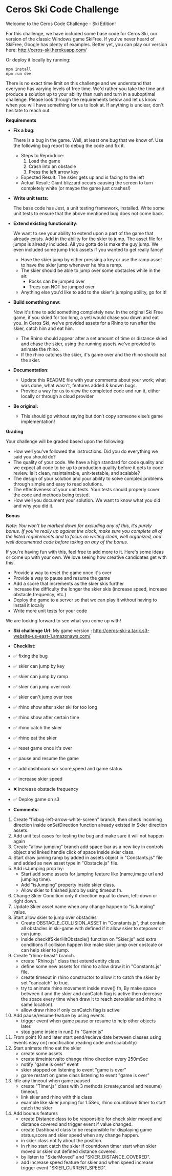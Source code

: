 # Ceros Ski Code Challenge

Welcome to the Ceros Code Challenge - Ski Edition!

For this challenge, we have included some base code for Ceros Ski, our version of the classic Windows game SkiFree. If
you've never heard of SkiFree, Google has plenty of examples. Better yet, you can play our version here: 
http://ceros-ski.herokuapp.com/  

Or deploy it locally by running:
```
npm install
npm run dev
```

There is no exact time limit on this challenge and we understand that everyone has varying levels of free time. We'd 
rather you take the time and produce a solution up to your ability than rush and turn in a suboptimal challenge. Please 
look through the requirements below and let us know when you will have something for us to look at. If anything is 
unclear, don't hesitate to reach out.

**Requirements**

* **Fix a bug:**

  There is a bug in the game. Well, at least one bug that we know of. Use the following bug report to debug the code
  and fix it.
  * Steps to Reproduce:
    1. Load the game
    1. Crash into an obstacle
    1. Press the left arrow key
  * Expected Result: The skier gets up and is facing to the left
  * Actual Result: Giant blizzard occurs causing the screen to turn completely white (or maybe the game just crashes!)
  
* **Write unit tests:**

  The base code has Jest, a unit testing framework, installed. Write some unit tests to ensure that the above mentioned
  bug does not come back.
  
* **Extend existing functionality:**

  We want to see your ability to extend upon a part of the game that already exists. Add in the ability for the skier to 
  jump. The asset file for jumps is already included. All you gotta do is make the guy jump. We even included some jump 
  trick assets if you wanted to get really fancy!
  * Have the skier jump by either pressing a key or use the ramp asset to have the skier jump whenever he hits a ramp.
  * The skier should be able to jump over some obstacles while in the air. 
    * Rocks can be jumped over
    * Trees can NOT be jumped over
  * Anything else you'd like to add to the skier's jumping ability, go for it!
   
* **Build something new:**

  Now it's time to add something completely new. In the original Ski Free game, if you skied for too long, 
  a yeti would chase you down and eat you. In Ceros Ski, we've provided assets for a Rhino to run after the skier, 
  catch him and eat him.
  * The Rhino should appear after a set amount of time or distance skied and chase the skier, using the running assets
    we've provided to animate the rhino.
  * If the rhino catches the skier, it's game over and the rhino should eat the skier. 

* **Documentation:**

  * Update this README file with your comments about your work; what was done, what wasn't, features added & known bugs.
  * Provide a way for us to view the completed code and run it, either locally or through a cloud provider
  
* **Be original:**  
  * This should go without saying but don’t copy someone else’s game implementation!

**Grading** 

Your challenge will be graded based upon the following:

* How well you've followed the instructions. Did you do everything we said you should do?
* The quality of your code. We have a high standard for code quality and we expect all code to be up to production 
  quality before it gets to code review. Is it clean, maintainable, unit-testable, and scalable?
* The design of your solution and your ability to solve complex problems through simple and easy to read solutions.
* The effectiveness of your unit tests. Your tests should properly cover the code and methods being tested.
* How well you document your solution. We want to know what you did and why you did it.

**Bonus**

*Note: You won’t be marked down for excluding any of this, it’s purely bonus.  If you’re really up against the clock, 
make sure you complete all of the listed requirements and to focus on writing clean, well organized, and well documented 
code before taking on any of the bonus.*

If you're having fun with this, feel free to add more to it. Here's some ideas or come up with your own. We love seeing 
how creative candidates get with this.
 
* Provide a way to reset the game once it's over
* Provide a way to pause and resume the game
* Add a score that increments as the skier skis further
* Increase the difficulty the longer the skier skis (increase speed, increase obstacle frequency, etc.)
* Deploy the game to a server so that we can play it without having to install it locally
* Write more unit tests for your code

We are looking forward to see what you come up with!


* **Ski challenge Url:**
My game version : http://ceros-ski-a.tarik.s3-website-us-east-1.amazonaws.com/

* **Checklist:**
* :white_check_mark: fixing the bug
* :white_check_mark: skier can jump by key
* :white_check_mark: skier can jump by ramp
* :white_check_mark: skier can jump over rock
* :white_check_mark: skier can't jump over tree
* :white_check_mark: rhino show after skier ski for too long
* :white_check_mark: rhino show after certain time 
* :white_check_mark: rhino catch the skier
* :white_check_mark: rhino eat the skier
* :white_check_mark: reset game once it's over
* :white_check_mark: pause and resume the game
* :white_check_mark: add dashboard sor score,speed and game status
* :white_check_mark: increase skier speed
* :x: increase obstacle frequency
* :white_check_mark: Deploy game on s3 


* **Comments:**
1. Create "fixbug-left-arrow-white-screen" branch, then check incoming direction inside onSetDirection function already existed in Skier direction assets.
2. Add unit test cases for testing the bug and make sure it will not happen again
3. Create "allow-jumping" branch add space-bar  as a new key in controls object and linked handle click of space inside skier class.
4. Start draw juming ramp by added in assets object in "Constants.js" file and added as new asset type in "Obstacle.js" file.
5. Add isJumping prop by: 
      -  Start add some assets for jumping feature like (name,image url and jumping time).
      -  Add "isJumping" property inside skier class.
      -  Allow skier to finished jump by using timeout fn.  
6. Change Skier Condition only if direction equal to down, left-down or right down.
7. Update Skier asset name when any change happen to "isJumping" value.
8. Start allow skier to jump over obstacles
      - Create OBSTACLE_COLLISION_ASSET in "Constants.js", that contain all obstacles in ski-game with defined if it allow skier to        stepover or can jump.
      - inside checkIfSkierHitObstacle() function on "Skier.js" add extra conditions if collision happen like  make skier jump over obstcale  or can help skier to jump.
9. Create "rhino-beast" branch.
      -  create "Rhino.js" class that extend entity class.
      -  define some new assets for rhino to allow draw it in "Constants.js" file.
      -  create timeout in rhino constructor to allow it to catch the skier by set "cancatch" to true.
      -  try to animate rhino movement inside move() fn, By make space between it and the skier and  canCatch flag is active
          then decrease the space every time  when draw it to reach zero(skier and rhino in same location).
      -  allow draw rhino if only canCatch flag is active
10. Add pause/resume feature by using events
      -  trigger event when game pause or resume to help other objects later.
      -  stop game inside in run() fn "Gamer.js"
11. From point 10 and later start send/recieve date between classes using events easy on( modification,reading code and scalability)
12. Start animate rhino eat the skier
      -  create some assets
      -  create timeintervalto change rhino direction every 250mSec
      -  notify "game is over" event
      -  skier stopped  on listening to event "game is over" 
      -  game restart on  game class listening to event "game is over"
13. Idle any timeout when game paused
      - create "Timer.js" class with 3 methods (create,cancel and resume) timeout.
      - link skier and rhino with this class 
      - example like skier jumping for 1.5Sec, rhino countdown timer to start catch the skier
14. Add bounus features
      - create Distance class to be responsible for check skier moved and distance covered and trigger event if value changed.
      - create Dashboard class to be responsible for displaying game status,score and skier speed when any change happen.
      - in skier class notify about the position.
      - in rhino start catch the skier if countdown timer start when skier moved or skier cut defined distance covered.
      - by listen to "SkierMoved" and "SKIER_DISTANCE_COVERED".
      - add increase speed feature for skier and when speed increase trigger event "SKIER_CURRENT_SPEED".


  

